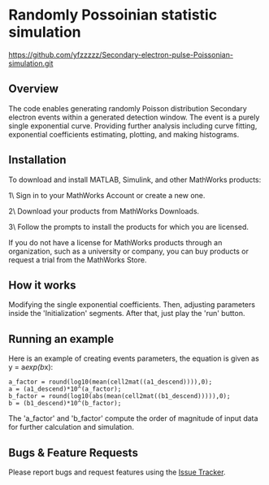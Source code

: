 # Randomly Possoinian statistic simulation
https://github.com/yfzzzzz/Secondary-electron-pulse-Poissonian-simulation.git

## Overview
The code enables generating randomly Poisson distribution Secondary electron events within a generated detection window. The event is a purely single exponential curve. Providing further analysis including curve fitting, exponential coefficients estimating, plotting, and making histograms.

## Installation
To download and install MATLAB, Simulink, and other MathWorks products:

1\ Sign in to your MathWorks Account or create a new one.

2\ Download your products from MathWorks Downloads.

3\ Follow the prompts to install the products for which you are licensed.

If you do not have a license for MathWorks products through an organization, such as a university or company, you can buy products or request a trial from the MathWorks Store.

## How it works
Modifying the single exponential coefficients. Then, adjusting parameters inside the 'Initialization' segments. After that, just play the 'run' button.

## Running an example
Here is an example of creating events parameters, the equation is given as y = a*exp(b*x):
```
a_factor = round(log10(mean(cell2mat((a1_descend)))),0);
a = (a1_descend)*10^(a_factor);  
b_factor = round(log10(abs(mean(cell2mat((b1_descend))))),0);  
b = (b1_descend)*10^(b_factor);  
```
The 'a_factor' and 'b_factor' compute the order of magnitude of input data for further calculation and simulation.
## Bugs & Feature Requests
Please report bugs and request features using the [Issue Tracker](https://github.com/yfzzzzz/Secondary-electron-pulse-Poissonian-simulation/issues).

